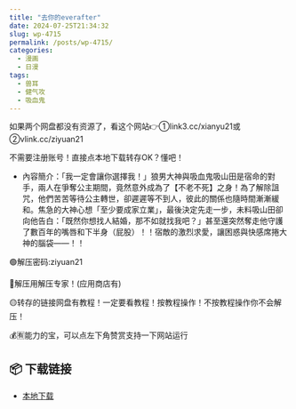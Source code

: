 ```yaml
---
title: "去你的everafter"
date: 2024-07-25T21:34:32
slug: wp-4715
permalink: /posts/wp-4715/
categories:
  - 漫画
  - 日漫
tags:
  - 兽耳
  - 健气攻
  - 吸血鬼
---
```


如果两个网盘都没有资源了，看这个网站👉①link3.cc/xianyu21或②vlink.cc/ziyuan21

不需要注册账号！直接点本地下载转存OK？懂吧！

*   內容簡介：「我一定會讓你選擇我！」狼男大神與吸血鬼吸山田是宿命的對手，兩人在爭奪公主期間，竟然意外成為了【不老不死】之身！為了解除詛咒，他們苦苦等待公主轉世，卻遲遲等不到人，彼此的關係也隨時間漸漸緩和。焦急的大神心想「至少要成家立業」，最後決定先走一步，未料吸山田卻向他告白：「既然你想找人結婚，那不如就找我吧？」甚至還突然奪走他守護了數百年的嘴唇和下半身（屁股）！！宿敵的激烈求愛，讓困惑與快感席捲大神的腦袋——！！

🟢解压密码:ziyuan21

🔵解压用解压专家！(应用商店有)

🟡转存的链接网盘有教程！一定要看教程！按教程操作！不按教程操作你不会解压！

💰🈶能力的宝，可以点左下角赞赏支持一下网站运行

## 📦 下载链接
- [本地下载](https://blziyuan21.com/pay-download/4715?key=d6446788de&down_id=0)

